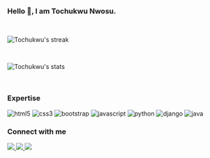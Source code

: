 ### Hello 👋, I am Tochukwu Nwosu.

<br>

<p>
    <img src="https://github-readme-streak-stats.herokuapp.com/?user=tochukwu-nwosu&theme=midnight-purple&date_format=M%20j%5B%2C%20Y%5D" alt="Tochukwu's streak">
</p>

<br>

<p>
    <img src="https://github-readme-stats.vercel.app/api?username=tochukwu-nwosu&count_private=true&show_icons=true&theme=midnight-purple&locale=en&custom_title=Tochukwu's Github Stats" alt="Tochukwu's stats">
</p>

<br>

### Expertise

<img src="https://img.shields.io/badge/html5-%23E34F26.svg?style=for-the-badge&logo=html5&logoColor=white" alt="html5"/>
<img src="https://img.shields.io/badge/css3-%231572B6.svg?style=for-the-badge&logo=css3&logoColor=white" alt="css3"/>
<img src="https://img.shields.io/badge/bootstrap-%23563D7C.svg?style=for-the-badge&logo=bootstrap&logoColor=white" alt="bootstrap"/>
<img src="https://img.shields.io/badge/javascript%20-%2320232a.svg?&style=for-the-badge&logo=javascript&logoColor=%23F0DB4F" alt="javascript"/>
<img src="https://img.shields.io/badge/Python%20-%2320232a.svg?&style=for-the-badge&logo=python&logoColor=%234B8BBE" alt="python"/>
<img src="https://img.shields.io/badge/django%20-%23092E20.svg?&style=for-the-badge&logo=django&logoColor=white" alt="django"/>
<img src="https://img.shields.io/badge/java-%23ffffff.svg?style=for-the-badge&logo=java&logoColor=red" alt="java"/>

<br>

### Connect with me

<a href="https://twitter.com/toNwosu">
    <img src="https://img.shields.io/badge/toNwosu%20-%231DA1F2.svg?&style=for-the-badge&logo=Twitter&logoColor=white"/>
</a>
<a href="https://www.linkedin.com/in/tochukwu-nwosu-4b237a23a/">
    <img src="https://img.shields.io/badge/Tochukwu%20Nwosu%20-%230077B5.svg?&style=for-the-badge&logo=linkedin&logoColor=white"/>
</a>
<img src="https://img.shields.io/badge/linkedin%20-%230077B5.svg?&style=for-the-badge&logo=linkedin&logoColor=white"/>
